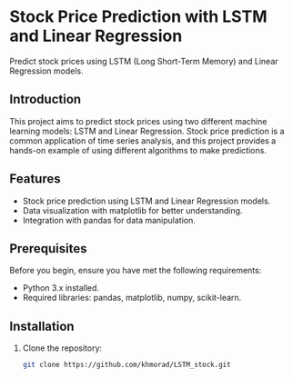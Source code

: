 # Stock Price Prediction with LSTM and Linear Regression

Predict stock prices using LSTM (Long Short-Term Memory) and Linear Regression models.

## Introduction

This project aims to predict stock prices using two different machine learning models: LSTM and Linear Regression. Stock price prediction is a common application of time series analysis, and this project provides a hands-on example of using different algorithms to make predictions.

## Features

- Stock price prediction using LSTM and Linear Regression models.
- Data visualization with matplotlib for better understanding.
- Integration with pandas for data manipulation.

## Prerequisites

Before you begin, ensure you have met the following requirements:

- Python 3.x installed.
- Required libraries: pandas, matplotlib, numpy, scikit-learn.

## Installation

1. Clone the repository:

   ```bash
   git clone https://github.com/khmorad/LSTM_stock.git
